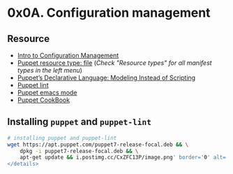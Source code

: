 # 0x0A. Configuration management

## Resource

- [Intro to Configuration Management](https://www.digitalocean.com/community/tutorials/an-introduction-to-configuration-management)
- [Puppet resource type: file](https://puppet.com/docs/puppet/5.5/types/file.html) (*Check "Resource types" for all manifest types in the left menu*)
- [Puppet’s Declarative Language: Modeling Instead of Scripting](https://puppet.com/blog/puppets-declarative-language-modeling-instead-of-scripting/)
- [Puppet lint](http://puppet-lint.com/)
- [Puppet emacs mode](https://github.com/voxpupuli/puppet-mode)
- [Puppet CookBook](https://www.puppetcookbook.com/)

## Installing `puppet` and `puppet-lint`

```sh
# installing puppet and puppet-lint
wget https://apt.puppet.com/puppet7-release-focal.deb && \
    dpkg -i puppet7-release-focal.deb && \
    apt-get update && i.postimg.cc/CxZFC13P/image.png' border='0' alt='image'/></a>
</details>
